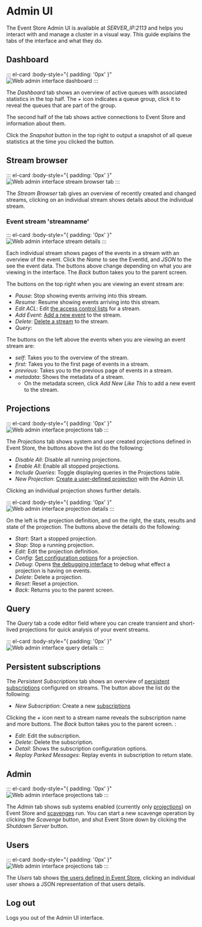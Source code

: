 # Admin UI

The Event Store Admin UI is available at _SERVER_IP:2113_ and helps you interact with and manage a cluster in a visual way. This guide explains the tabs of the interface and what they do.

## Dashboard

::: el-card :body-style="{ padding: '0px' }" 
![Web admin interface dashboard](images/wai-dashboard.png)
:::

The _Dashboard_ tab shows an overview of active queues with associated statistics in the top half. The _+_ icon indicates a queue group, click it to reveal the queues that are part of the group.

The second half of the tab shows active connections to Event Store and information about them.

Click the _Snapshot_ button in the top right to output a snapshot of all queue statistics at the time you clicked the button.

## Stream browser

::: el-card :body-style="{ padding: '0px' }" 
![Web admin interface stream browser tab](images/wai-stream-browser.png)
:::

The _Stream Browser_ tab gives an overview of recently created and changed streams, clicking on an individual stream shows details about the individual stream.

### Event stream 'streamname'

::: el-card :body-style="{ padding: '0px' }" 
![Web admin interface stream details](images/wai-stream-details.png)
:::

Each individual stream shows pages of the events in a stream with an overview of the event. Click the _Name_ to see the EventId, and _JSON_ to the see the event data. The buttons above change depending on what you are viewing in the interface. The _Back_ button takes you to the parent screen.

The buttons on the top right when you are viewing an event stream are:

- _Pause_: Stop showing events arriving into this stream.
- _Resume_: Resume showing events arriving into this stream.
- _Edit ACL_: Edit [the access control lists](users-and-access-control-lists.md) for a stream.
- _Add Event_: [Add a new event](../http-api/writing-events.md) to the stream.
- _Delete_: [Delete a stream](../http-api/deleting-a-stream.md) to the stream.
- _Query_:

The buttons on the left above the events when you are viewing an event stream are:

- _self_: Takes you to the overview of the stream.
- _first_: Takes you to the first page of events in a stream.
- _previous_: Takes you to the previous page of events in a stream.
- _metadata_: Shows the metadata of a stream.
  - On the metadata screen, click _Add New Like This_ to add a new event to the stream.

## Projections

::: el-card :body-style="{ padding: '0px' }" 
![Web admin interface projections tab](images/wai-projections.png)
:::

The _Projections_ tab shows system and user created projections defined in Event Store, the buttons above the list do the following:

- _Disable All_: Disable all running projections.
- _Enable All_: Enable all stopped projections.
- _Include Queries_: Toggle displaying queries in the Projections table.
- _New Projection_: [Create a user-defined projection](projections/user-defined-projections.md) with the Admin UI.

Clicking an individual projection shows further details.

::: el-card :body-style="{ padding: '0px' }" 
![Web admin interface projection details](images/wai-projection-details.jpg)
:::

On the left is the projection definition, and on the right, the stats, results and state of the projection. The buttons above the details do the following:

- _Start_: Start a stopped projection.
- _Stop_: Stop a running projection.
- _Edit_: Edit the projection definition.
- _Config_: [Set configuration options](projections/projections-config.md) for a projection.
- _Debug_: Opens [the debugging interface](projections/debugging.md) to debug what effect a projection is having on events.
- _Delete_: Delete a projection.
- _Reset_: Reset a projection.
- _Back_: Returns you to the parent screen.

## Query

The _Query_ tab a code editor field where you can create transient and short-lived projections for quick analysis of your event streams.

::: el-card :body-style="{ padding: '0px' }" 
![Web admin interface query details](images/wai-query-details.png)
:::

## Persistent subscriptions

The _Persistent Subscriptions_ tab shows an overview of [persistent subscriptions](../http-api/persistent-subscriptions.md) configured on streams. The button above the list do the following:

- _New Subscription_: Create a new [subscriptions](../http-api/reading-subscribing-events.md)

Clicking the _+_ icon next to a stream name reveals the subscription name and more buttons. The _Back_ button takes you to the parent screen. :

- _Edit_: Edit the subscription.
- _Delete_: Delete the subscription.
- _Detail_: Shows the subscription configuration options.
- _Replay Parked Messages_: Replay events in subscription to return state.

## Admin

::: el-card :body-style="{ padding: '0px' }" 
![Web admin interface projections tab](images/wai-admin.png)
:::

The _Admin_ tab shows sub systems enabled (currently only [projections](projections/)) on Event Store and [scavenges](operations/scavenging.md) run. You can start a new scavenge operation by clicking the _Scavenge_ button, and shut Event Store down by clicking the _Shutdown Server_ button.

## Users

::: el-card :body-style="{ padding: '0px' }" 
![Web admin interface projections tab](images/wai-users.png)
:::

The _Users_ tab shows [the users defined in Event Store](users-and-access-control-lists.md), clicking an individual user shows a JSON representation of that users details.

## Log out

Logs you out of the Admin UI interface.

